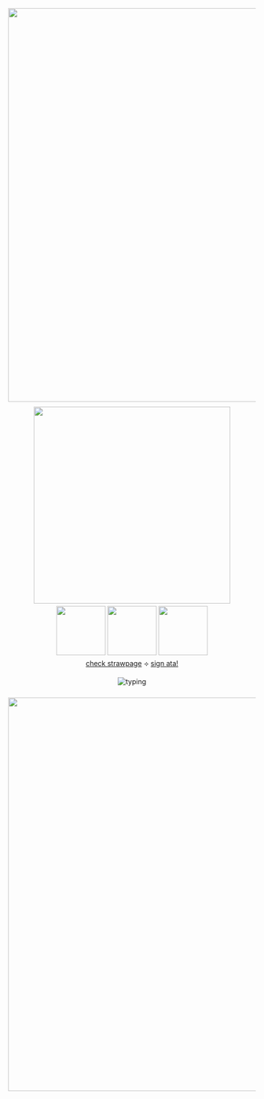
<div align="center">

  <img src="https://64.media.tumblr.com/1abc1f3d8d4b621de288f520f6431165/b39aded609ece7b4-6a/s2048x3072/e4788cbce2806cddb2442c60f001a0a661816a14.pnj" width="800" style="margin:5px 0;"/>


  <img src="https://media.discordapp.net/attachments/993815413018337330/1411646195339886592/Untitled16_20250831173740.png?ex=68b56978&is=68b417f8&hm=3dcfe7fec5c54eb93af10d96210dfcee1c608b4a43aa4a045969fffee035d13b&=&format=webp&quality=lossless&width=1448&height=1448" width="400" style="margin:5px 0;"/>


  <div>
    <img src="https://64.media.tumblr.com/41c942506c7e91ff3b97cc77d6641eb4/15dd7e1a372ddd71-d0/s250x400/d6beb792537426901a7907997d60055453a6e511.pnj" width="100"/>
    <img src="https://64.media.tumblr.com/4a13830dd275bcafd1482e1dbb1fc45e/473928ea48888009-f0/s100x200/a8cd6e26130895738be1887f4bbdebaa7a0b4689.gifv" width="100"/>
    <img src="https://64.media.tumblr.com/cf7afc875178a62853e0ee6847577fb3/a2b9a9b92798b874-0a/s100x200/464e87c2400c1fb73b414f6571ad8732ecddbc91.gifv" width="100"/>
  </div>

  <div style="margin:5px 0;">
    <a href="https://calendular.straw.page/">check strawpage</a> ⟢
    <a href="https://calindean.atabook.org/">sign ata!</a>
  </div>

  <img 
    src="https://readme-typing-svg.herokuapp.com?font=Times+New+Roman&size=20&duration=2000&pause=800&color=C75606&center=true&vCenter=true&width=700&lines=Usually%20in%20class%20so%20w2i...;c*h%20always%20encouraged!;int%20anytime...%20ok...?;check%20my%20strawpage%20too!)" 
    alt="typing"
    style="margin:5px 0;"
  />

  <img src="https://media.discordapp.net/attachments/993815413018337330/1411646195729698836/Untitled15_20250831173652.png?ex=68b56978&is=68b417f8&hm=a2e613f947f5cf4f29aa081495b0ebee4165e3d8b7417f711ecde450b7892994&=&format=webp&quality=lossless&width=2576&height=858" width="800" style="margin:5px 0;"/>

</div>





  

<!--
**pllayer-132/pllayer-132** is a ✨ _special_ ✨ repository because its `README.md` (this file) appears on your GitHub profile.

Here are some ideas to get you started:

- 🔭 I’m currently working on ...
- 🌱 I’m currently learning ...
- 👯 I’m looking to collaborate on ...
- 🤔 I’m looking for help with ...
- 💬 Ask me about ...
- 📫 How to reach me: ...
- 😄 Pronouns: ...
- ⚡ Fun fact: ...
-->
